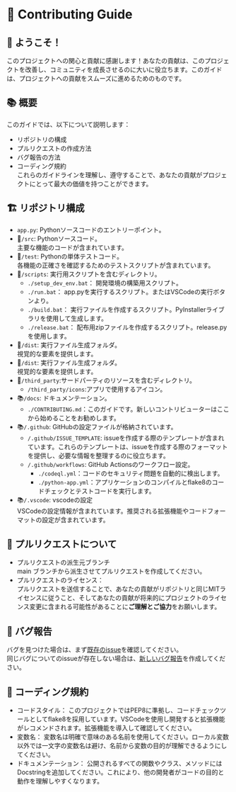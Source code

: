 # 📖 Contributing Guide  
## 🎉 ようこそ！  
このプロジェクトへの関心と貢献に感謝します！あなたの貢献は、このプロジェクトを改善し、コミュニティを成長させるのに大いに役立ちます。このガイドは、プロジェクトへの貢献をスムーズに進めるためのものです。  

## 📚 概要  
このガイドでは、以下について説明します：  
- リポジトリの構成  
- プルリクエストの作成方法  
- バグ報告の方法  
- コーディング規約  
これらのガイドラインを理解し、遵守することで、あなたの貢献がプロジェクトにとって最大の価値を持つことができます。  

## 🏗 リポジトリ構成  
- `app.py`: Pythonソースコードのエントリーポイント。  
- 📂`/src`: Pythonソースコード。  
     主要な機能のコードが含まれています。  
- 🧪`/test`: Pythonの単体テストコード。  
    各機能の正確さを確認するためのテストスクリプトが含まれています。  
- 📜`/scripts`:  実行用スクリプトを含むディレクトリ。  
    - `./setup_dev_env.bat`： 開発環境の構築用スクリプト。  
    - `./run.bat`：  app.pyを実行するスクリプト。またはVSCodeの実行ボタンより。  
    - `./build.bat`： 実行ファイルを作成するスクリプト。PyInstallerライブラリを使用して生成します。  
    - `./release.bat`： 配布用zipファイルを作成するスクリプト。release.pyを使用します。  
- 🎨`/dist`: 実行ファイル生成フォルダ。  
    視覚的な要素を提供します。  
- 🎨`/dist`: 実行ファイル生成フォルダ。  
    視覚的な要素を提供します。  
- 🎨`/third_party`:サードパーティのリソースを含むディレクトリ。   
  - `/third_party/icons`:アプリで使用するアイコン。  
- 📚`/docs`: ドキュメンテーション。  
    - `./CONTRIBUTING.md`：このガイドです。新しいコントリビューターはここから始めることをお勧めします。  
- 📚`/.github`: GitHubの設定ファイルが格納されています。  
  - `/.github/ISSUE_TEMPLATE`: issueを作成する際のテンプレートが含まれています。これらのテンプレートは、issueを作成する際のフォーマットを提供し、必要な情報を整理するのに役立ちます。  
  - `/.github/workflows`: GitHub Actionsのワークフロー設定。  
    - `./codeql.yml`：コードのセキュリティ問題を自動的に検出します。  
    - `./python-app.yml`：アプリケーションのコンパイルとflake8のコードチェックとテストコードを実行します。  
- 📚`/.vscode`: vscodeの設定  
    VSCodeの設定情報が含まれています。推奨される拡張機能やコードフォーマットの設定が含まれています。  

## 🔀 プルリクエストについて  
- プルリクエストの派生元ブランチ  
  main ブランチから派生させてプルリクエストを作成してください。  
- プルリクエストのライセンス：  
  プルリクエストを送信することで、あなたの貢献がリポジトリと同じMITライセンスに従うこと、そしてあなたの貢献が将来的にプロジェクトのライセンス変更に含まれる可能性があることに**ご理解とご協力**をお願いします。  

## 🐛 バグ報告  
バグを見つけた場合は、まず[既存のissue](https://github.com/umyuu/MosaicTool/issues)を確認してください。  
同じバグについてのissueが存在しない場合は、[新しいバグ報告](https://github.com/umyuu/MosaicTool/issues/new?assignees=&labels=bug&projects=&template=10-problem.yaml)を作成してください。  

## 📝 コーディング規約  
- コードスタイル： このプロジェクトではPEP8に準拠し、コードチェックツールとしてflake8を採用しています。VSCodeを使用し開発すると拡張機能がレコメンドされます。拡張機能を導入して確認してください。  
- 変数名： 変数名は明確で意味のある名前を使用してください。ローカル変数以外では一文字の変数名は避け、名前から変数の目的が理解できるようにしてください。  
- ドキュメンテーション： 公開されるすべての関数やクラス、メソッドにはDocstringを追加してください。これにより、他の開発者がコードの目的と動作を理解しやすくなります。  
